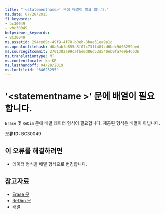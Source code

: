 ```yaml
---
title: "'<statementname>' 문에 배열이 필요 합니다."
ms.date: 07/20/2015
f1_keywords:
- bc30049
- vbc30049
helpviewer_keywords:
- BC30049
ms.assetid: 294ce09c-49f9-4f78-b0eb-8bae51ea9a1c
ms.openlocfilehash: d0a6abfb855a8f07c731f481cd6bdc9d63299aed
ms.sourcegitcommit: 2701302a99cafbe0d86d53d540eb0fa7e9b46b36
ms.translationtype: MT
ms.contentlocale: ko-KR
ms.lasthandoff: 04/28/2019
ms.locfileid: "64625295"
---
```

# <a name="statementname-statement-requires-an-array"></a>'\<statementname >' 문에 배열이 필요 합니다.
`Erase` 및 `ReDim` 문에 배열 데이터 형식이 필요합니다. 제공된 형식은 배열이 아닙니다.  
  
 **오류 ID:** BC30049  
  
## <a name="to-correct-this-error"></a>이 오류를 해결하려면  
  
- 데이터 형식을 배열 형식으로 변경합니다.  
  
## <a name="see-also"></a>참고자료

- [Erase 문](../../visual-basic/language-reference/statements/erase-statement.md)
- [ReDim 문](../../visual-basic/language-reference/statements/redim-statement.md)
- [배열](../../visual-basic/programming-guide/language-features/arrays/index.md)

